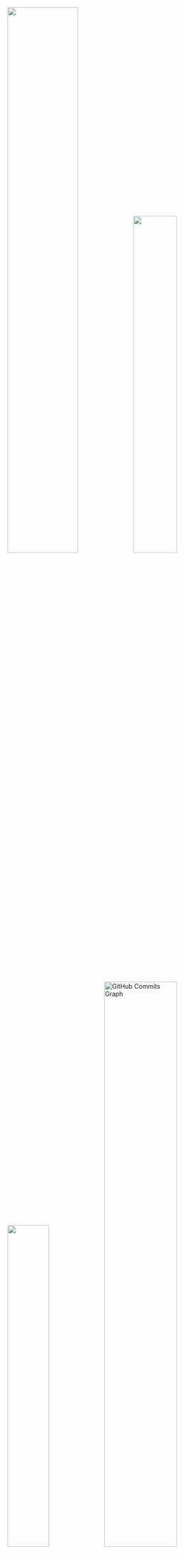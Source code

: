 <p align="left">
<a href="#">
<img width="56%" src="https://github-readme-stats.vercel.app/api?username=charmingruby&hide=contribs,prs&count_private=true&include_all_commits=true&show_icons=true&theme=dracula&icon_color=DAD3AF&hide_border=true&border_radius=15&bg_color=0d1117"/><img width="44%" src="http://github-readme-streak-stats.herokuapp.com?user=charmingruby&theme=dracula&hide_border=true&date_format=M%20j%5B%2C%20Y%5D&background=0D1117&sideNums=FFF"/>
 <img width="43%" src="https://github-readme-stats.vercel.app/api/top-langs?username=charmingruby&hide=c%23,scss&count_private=true&include_all_commits=true&show_icons=true&theme=dracula&icon_color=DAD3AF&layout=compact&hide_border=true&border_radius=15&bg_color=0d1117"/><img width="57%" src="https://activity-graph.herokuapp.com/graph?username=charmingruby&theme=dracula&icon_color=DAD3AF&hide_border=true&border_radius=15&bg_color=0d1117&point=FFF" alt="GitHub Commits Graph" /></a>
</p>

# Hi there, I'm Gustavo Dias 👋

  ## :dart: FullStack Developer :
  
- :mortar_board: Computer Science Student at Federal University of Juiz de Fora;
- :computer: Focusing in MERN Stack;
- :cake: 19 years old; 

## :wrench: Languages and Techs :
<p align="justify"><a href="#>
 <img alt="Node" src="https://img.shields.io/badge/Node.js-43853D?style=for-the-badge&logo=node.js"/>
 <img alt="Express" src="https://img.shields.io/badge/Express.js-404D59?style=for-the-badge"/>
 <img alt="React" src="https://img.shields.io/badge/react-%230d1117.svg?style=for-the-badge&logo=react"/>
 <img alt="Mongo" src="	https://img.shields.io/badge/MongoDB-4EA94B?style=for-the-badge&logo=mongodb&logoColor=white/>
 <img alt="Tailwind" src="https://img.shields.io/badge/Tailwind_CSS-38B2AC?style=for-the-badge&logo=tailwind-css&logoColor=white"/>
 <img alt="Jets" src="	https://img.shields.io/badge/Jest-323330?style=for-the-badge&logo=Jest&logoColor=white"/>
 <img alt="Typescript" src="https://img.shields.io/badge/typescript-%230d1117.svg?style=for-the-badge&logo=typescript"/>
 <img alt="Javascript" src="https://img.shields.io/badge/javascript-%230d1117.svg?style=for-the-badge&logo=javascript"/>
 <img alt="HTML" src="https://img.shields.io/badge/html5-%230d1117.svg?style=for-the-badge&logo=html5"/>
 <img alt="CSS" src="https://img.shields.io/badge/css3-%230d1117.svg?style=for-the-badge&logo=css3&logoColor=1572B6"/>
</p>
 
## :mailbox: Social Medias:
 
<p align="justify">
<a href="https://www.linkedin.com/in/gustavo-dias21/"><img src="https://img.shields.io/badge/Linkedin-%230d1117.svg?style=for-the-badge&logo=linkedin&logoColor=0077B5"/></a>
<a href="https://www.instagram.com/gustavodiasa"><img src="https://img.shields.io/badge/Instagram-%230d1117.svg?style=for-the-badge&logo=Instagram&logoColor=#E4405F"/></a>
<a href="https://open.spotify.com/user/mrruby3105"><img src="https://img.shields.io/badge/Spotify-%230d1117?style=for-the-badge&logo=spotify&logoColor=#1ED760"/></a>
</p>
